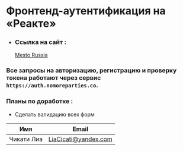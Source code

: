 # Фронтенд-аутентификация на «Реакте»

- ### Ссылка на сайт :
  [ Mesto Russia ](https://liacicati.github.io/react-mesto-auth/)
### Все запросы на авторизацию, регистрацию и проверку токена работают через сервис `https://auth.nomoreparties.co`. 

 ### Планы по доработке :  
- Сделать валидацию всех форм

| Имя        | Email                |
| ---------- | -------------------- |
| Чикати Лиа | LiaCicati@yandex.com |

